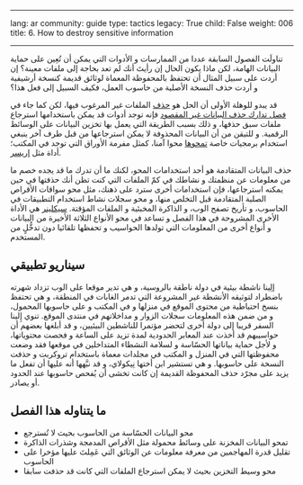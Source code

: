 

---

lang: ar
community: guide
type: tactics
legacy: True
child: False
weight: 006
title: 6. How to destroy sensitive information

---

<p>تناولَت الفصول السابقة عددا من الممارسات و&nbsp;الأدوات التي يمكن أن تُعِين على حماية البيانات الهامة، لكن ماذا يكون الحال إن رأيتَ أنك لم تعد بحاجة إلى ملفات معينة؟ إن أردت على سبيل المثال أن تحتفظ بالمحفوظة المعماة لوثائق قديمة كنسخة أرشيفية و&nbsp;أردت حذف النسخة الأصلية من حاسوب العمل، فكيف السبيل إلى فعل هذا؟</p>

<p>قد يبدو للوهلة الأولى أن الحل هو <a href="/ar/glossary#deletion_vs_wiping">حذف</a> الملفات غير المرغوب فيها، لكن كما جاء في <a href="/ar/chapter_05_4">فصل تدارك حذف البيانات غير المقصود</a> فإنه توجد أدوات قد يمكن باستخدامها استرجاع ملفات سبق حذفها، و&nbsp;ذلك بسبب الطريقة التي يعمل بها تخزين البيانات على الوسائط الرقمية. و&nbsp;للتيقن من أن البيانات المحذوفة لا يمكن استرجاعها من قبل طرف آخر ينبغي استخدام برمجيات خاصة <a href="/ar/glossary#deletion_vs_wiping">تمحوها</a> محوا آمنا، كمثل مفرمة الأوراق التي توجد في المكتب؛ أداة مثل <a href="/ar/eraser">إريسر</a>.</p>

<p>حذف البيانات المتقادمة هو أحد استخدامات المحو، لكنك ما أن تدرك ما قد يجده خصم ما من معلومات عن منظمتك و&nbsp;نشاطك في كمّ الملفات التي كنت تظن أنك حذفتها في حين يمكنه استرجاعها، فإن استخدامات أخرى سترد على ذهنك، مثل محو سواقات الأقراص الصلبة المتقادمة قبل التخلص منها، و&nbsp;محو سجلات نشاط استخدام التطبيقات في الحاسوب، و&nbsp;تأريخ تصفح الوب، و&nbsp;الذاكرة المخبئية و&nbsp;الملفات المؤقتة. <a href="/ar/ccleaner">سيكلينر</a> هي الأداة الأخرى المشروحة في هذا الفصل و&nbsp;تساعد في محو الأنواع الثلاثة الأخيرة من البيانات و&nbsp;أنواع أخرى من المعلومات التي تولدها الحواسيب و&nbsp;تحفظها تلقائيا دون تدخُّلٍ من المستخدم.</p>

<div class="backgroundscenario">
	<h2>سيناريو تطبيقي</h2>
	<p><span class="actorname">إلِينا</span> ناشطة بيئية في دولة ناطقة بالروسية، و&nbsp;هي تدير موقعا على الوب تزداد شهرته باضطراد لتوثيقه الأنشطة غير المشروعة التي تدمر الغابات في المنطقة، و&nbsp;هي تحتفظ بنسخ احتياطية من محتوى الموقع في منزلها و&nbsp;في المكتب و&nbsp;على حاسوبها المحمول، و&nbsp;من ضمن هذه المعلومات سجلات الزوار و&nbsp;مداخلاتهم في منتدى الموقع. تنوي إِلينا السفر قريبا إلى دولة أخرى لتحضر مؤتمرا للناشطين البيئيين، و&nbsp;قد أبلغها بعضهم أن حواسيبهم قد أخذت عند المعابر الحدودية لمدة تزيد على الساعة و فحصت محتوياتها، و&nbsp;لأجل حماية بياناتها الحسّاسة و&nbsp;لسلامة النشطاء المتداخلين في موقعها فقد وضعت محفوظتها التي في المنزل و&nbsp;المكتب في مجلدات معماة باستخدام تروكربت و&nbsp;حذفت النسخة على حاسوبها. و&nbsp;هي تستشير ابن أختها نِيكولاي، و&nbsp;قد نبَّهها أنه عليها أن تفعل ما يزيد على مجرّد حذف المحفوظة القديمة إن كانت تخشى أن يُفحص حاسوبها عند الحدود أو&nbsp;يصادر.</p>
</div>

<h2>ما يتناوله هذا الفصل</h2>
<ul>
	<li>محو البيانات الحسّاسة من الحاسوب بحيث لا تُسترجع</li>
	<li>تمحو البيانات المخزنة على وسائط محمولة مثل الأقراص المدمجة وشذرات الذاكرة</li>
	<li>تقليل قدرة المهاجمين من معرفة معلومات عن الوثائق التي عَمِلتَ عليها مؤخرا على الحاسوب</li>
	<li>محو وسيط التخزين بحيث لا يمكن استرجاع الملفات التي كانت قد حذفت سابقا</li>
</ul>

